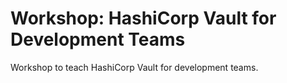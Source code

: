 # Workshop: HashiCorp Vault for Development Teams

Workshop to teach HashiCorp Vault for development teams.